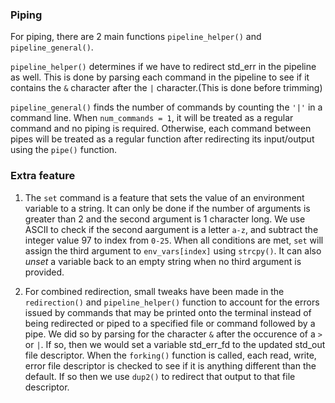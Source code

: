 ### Piping
For piping, there are 2 main functions `pipeline_helper()` and `pipeline_general()`. 

`pipeline_helper()` determines if we have to redirect std_err in the pipeline as well. This is done by parsing each command in the pipeline to see if it contains the `&` character after the `|` character.(This is done before trimming)

`pipeline_general()` finds the number of commands by counting the `'|'` in a command line. When `num_commands = 1`, it will be treated as a regular command and no piping is required. Otherwise, each command between pipes will be treated as a regular function after redirecting its input/output using the `pipe()` function.


### Extra feature
1. The `set` command is a feature that sets the value of an environment variable to a string. It can only be done if the number of arguments is greater than 2 and the second argument is 1 character long. We use ASCII to check if the second aargument is a letter `a-z`, and subtract the integer value 97 to index from `0-25`. When all conditions are met, `set` will assign the third argument to `env_vars[index]` using `strcpy()`. It can also *unset* a variable back to an empty string when no third argument is provided.

2. For combined redirection, small tweaks have been made in the `redirection()` and `pipeline_helper()` function to account for the errors issued by commands that may be printed onto the terminal instead of being redirected or piped to a specified file or command followed by a pipe. We did so by parsing for the character `&` after the occurence of a `>` or `|`. If so, then we would set a variable std_err_fd to the updated std_out file descriptor. When the `forking()` function is called, each read, write, error file descriptor is checked to see if it is anything different than the default. If so then we use `dup2()` to redirect that output to that file descriptor. 